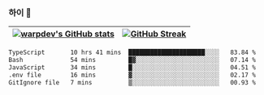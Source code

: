 
### 하이 👋
[![warpdev's GitHub stats](https://github-readme-stats.vercel.app/api?username=warpdev&show_icons=true&theme=vue-dark)](#) |[![GitHub Streak](https://github-readme-streak-stats.herokuapp.com/?user=warpdev&theme=dark)](#)
--- | --- |
<!--START_SECTION:waka-->

```txt
TypeScript       10 hrs 41 mins  █████████████████████░░░░   83.84 %
Bash             54 mins         █▓░░░░░░░░░░░░░░░░░░░░░░░   07.14 %
JavaScript       34 mins         █░░░░░░░░░░░░░░░░░░░░░░░░   04.51 %
.env file        16 mins         ▓░░░░░░░░░░░░░░░░░░░░░░░░   02.17 %
GitIgnore file   7 mins          ▒░░░░░░░░░░░░░░░░░░░░░░░░   00.93 %
```

<!--END_SECTION:waka-->

<!--
**warpdev/warpdev** is a ✨ _special_ ✨ repository because its `README.md` (this file) appears on your GitHub profile.

Here are some ideas to get you started:

- 🔭 I’m currently working on ...
- 🌱 I’m currently learning ...
- 👯 I’m looking to collaborate on ...
- 🤔 I’m looking for help with ...
- 💬 Ask me about ...
- 📫 How to reach me: ...
- 😄 Pronouns: ...
- ⚡ Fun fact: ...
-->
